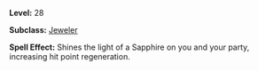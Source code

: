 <!-- TITLE: Spell: Sapphire Guard -->
<!-- SUBTITLE:  -->

**Level:** 28

**Subclass:** [Jeweler](jeweler)

**Spell Effect:** Shines the light of a Sapphire on you and your party, increasing hit point regeneration.